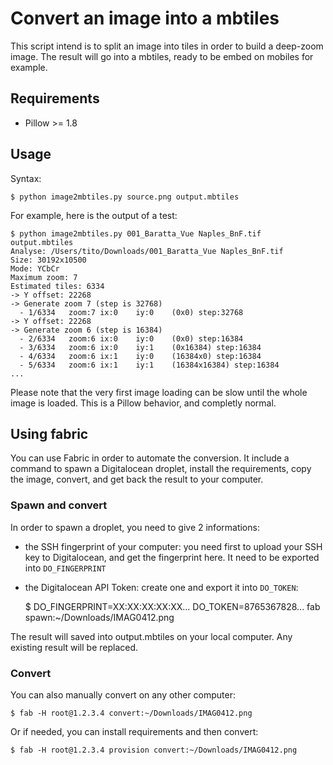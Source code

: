 # Convert an image into a mbtiles

This script intend is to split an image into tiles in order to build a
deep-zoom image. The result will go into a mbtiles, ready to be embed on
mobiles for example.


## Requirements

- Pillow >= 1.8

## Usage

Syntax:

	$ python image2mbtiles.py source.png output.mbtiles
	
For example, here is the output of a test:

	$ python image2mbtiles.py 001_Baratta_Vue Naples_BnF.tif output.mbtiles
	Analyse: /Users/tito/Downloads/001_Baratta_Vue Naples_BnF.tif
	Size: 30192x10500
	Mode: YCbCr
	Maximum zoom: 7
	Estimated tiles: 6334
	-> Y offset: 22268
	-> Generate zoom 7 (step is 32768)
	  - 1/6334	 zoom:7	ix:0	iy:0	(0x0) step:32768
	-> Y offset: 22268
	-> Generate zoom 6 (step is 16384)
	  - 2/6334	 zoom:6	ix:0	iy:0	(0x0) step:16384
	  - 3/6334	 zoom:6	ix:0	iy:1	(0x16384) step:16384
	  - 4/6334	 zoom:6	ix:1	iy:0	(16384x0) step:16384
	  - 5/6334	 zoom:6	ix:1	iy:1	(16384x16384) step:16384
    ...

Please note that the very first image loading can be slow until the whole image
is loaded. This is a Pillow behavior, and completly normal.


## Using fabric

You can use Fabric in order to automate the conversion. It include a command to
spawn a Digitalocean droplet, install the requirements, copy the image, convert,
and get back the result to your computer.

### Spawn and convert

In order to spawn a droplet, you need to give 2 informations:

- the SSH fingerprint of your computer: you need first to upload your SSH key
  to Digitalocean, and get the fingerprint here. It need to be exported into
  `DO_FINGERPRINT`
- the Digitalocean API Token: create one and export it into `DO_TOKEN`:


	$ DO_FINGERPRINT=XX:XX:XX:XX:XX... DO_TOKEN=8765367828... fab spawn:~/Downloads/IMAG0412.png


The result will saved into output.mbtiles on your local computer. Any existing
result will be replaced.

### Convert

You can also manually convert on any other computer:

	$ fab -H root@1.2.3.4 convert:~/Downloads/IMAG0412.png

Or if needed, you can install requirements and then convert:

	$ fab -H root@1.2.3.4 provision convert:~/Downloads/IMAG0412.png
